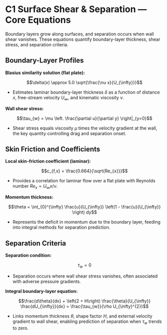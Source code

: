 # C1 Surface Shear & Separation — Core Equations

Boundary layers grow along surfaces, and separation occurs when wall shear vanishes. These equations quantify boundary-layer thickness, shear stress, and separation criteria.

## Boundary-Layer Profiles
**Blasius similarity solution (flat plate):**

$$\delta(x) \approx 5.0 \sqrt{\frac{\nu x}{U_{\infty}}}$$

- Estimates laminar boundary-layer thickness $\delta$ as a function of distance $x$, free-stream velocity $U_{\infty}$, and kinematic viscosity $\nu$.

**Wall shear stress:**

$$\tau_{w} = \mu \left. \frac{\partial u}{\partial y} \right|_{y=0}$$

- Shear stress equals viscosity $\mu$ times the velocity gradient at the wall, the key quantity controlling drag and separation onset.

## Skin Friction and Coefficients
**Local skin-friction coefficient (laminar):**

$$c_{f,x} = \frac{0.664}{\sqrt{Re_{x}}}$$

- Provides a correlation for laminar flow over a flat plate with Reynolds number $Re_{x} = U_{\infty} x / \nu$.

**Momentum thickness:**

$$\theta = \int_{0}^{\infty} \frac{u}{U_{\infty}} \left(1 - \frac{u}{U_{\infty}} \right) dy$$

- Represents the deficit in momentum due to the boundary layer, feeding into integral methods for separation prediction.

## Separation Criteria
**Separation condition:**

$$\tau_{w} = 0$$

- Separation occurs where wall shear stress vanishes, often associated with adverse pressure gradients.

**Integral boundary-layer equation:**

$$\frac{d\theta}{dx} + \left(2 + H\right) \frac{\theta}{U_{\infty}} \frac{dU_{\infty}}{dx} = \frac{\tau_{w}}{\rho U_{\infty}^{2}}$$

- Links momentum thickness $\theta$, shape factor $H$, and external velocity gradient to wall shear, enabling prediction of separation when $\tau_{w}$ trends to zero.
